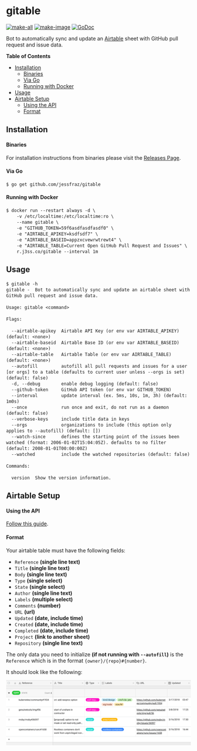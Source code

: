# gitable

[![make-all](https://github.com/jessfraz/gitable/workflows/make%20all/badge.svg)](https://github.com/jessfraz/gitable/actions?query=workflow%3A%22make+all%22)
[![make-image](https://github.com/jessfraz/gitable/workflows/make%20image/badge.svg)](https://github.com/jessfraz/gitable/actions?query=workflow%3A%22make+image%22)
[![GoDoc](https://img.shields.io/badge/godoc-reference-5272B4.svg?style=for-the-badge)](https://godoc.org/github.com/jessfraz/gitable)

Bot to automatically sync and update an [Airtable](https://airtable.com) sheet with 
GitHub pull request and issue data.

<!-- START doctoc generated TOC please keep comment here to allow auto update -->
<!-- DON'T EDIT THIS SECTION, INSTEAD RE-RUN doctoc TO UPDATE -->
**Table of Contents**

- [Installation](#installation)
    - [Binaries](#binaries)
    - [Via Go](#via-go)
    - [Running with Docker](#running-with-docker)
- [Usage](#usage)
- [Airtable Setup](#airtable-setup)
    - [Using the API](#using-the-api)
    - [Format](#format)

<!-- END doctoc generated TOC please keep comment here to allow auto update -->


## Installation


#### Binaries

For installation instructions from binaries please visit the [Releases Page](https://github.com/jessfraz/gitable/releases).

#### Via Go

```console
$ go get github.com/jessfraz/gitable
```

#### Running with Docker

```console
$ docker run --restart always -d \
    -v /etc/localtime:/etc/localtime:ro \
    --name gitable \
    -e "GITHUB_TOKEN=59f6asdfasdfasdf0" \
    -e "AIRTABLE_APIKEY=ksdfsdf7" \
    -e "AIRTABLE_BASEID=appzxcvewrwtrewt4" \
    -e "AIRTABLE_TABLE=Current Open GitHub Pull Request and Issues" \
    r.j3ss.co/gitable --interval 1m
```

## Usage

```console
$ gitable -h
gitable -  Bot to automatically sync and update an airtable sheet with GitHub pull request and issue data.

Usage: gitable <command>

Flags:

  --airtable-apikey  Airtable API Key (or env var AIRTABLE_APIKEY) (default: <none>)
  --airtable-baseid  Airtable Base ID (or env var AIRTABLE_BASEID) (default: <none>)
  --airtable-table   Airtable Table (or env var AIRTABLE_TABLE) (default: <none>)
  --autofill         autofill all pull requests and issues for a user [or orgs] to a table (defaults to current user unless --orgs is set) (default: false)
  -d, --debug        enable debug logging (default: false)
  --github-token     GitHub API token (or env var GITHUB_TOKEN)
  --interval         update interval (ex. 5ms, 10s, 1m, 3h) (default: 1m0s)
  --once             run once and exit, do not run as a daemon (default: false)
  --verbose-keys     include title data in keys
  --orgs             organizations to include (this option only applies to --autofill) (default: [])
  --watch-since      defines the starting point of the issues been watched (format: 2006-01-02T15:04:05Z). defaults to no filter (default: 2008-01-01T00:00:00Z)
  --watched          include the watched repositories (default: false)

Commands:

  version  Show the version information.
```

## Airtable Setup 

#### Using the API

[Follow this guide](https://help.grow.com/hc/en-us/articles/360015095834-Airtable).

#### Format

Your airtable table must have the following fields: 

- `Reference` **(single line text)**
- `Title` **(single line text)** 
- `Body` **(single line text)**
- `Type` **(single select)**
- `State` **(single select)**
- `Author` **(single line text)**
- `Labels` **(multiple select)**
- `Comments` **(number)**
- `URL` **(url)**
- `Updated` **(date, include time)**
- `Created` **(date, include  time)**
- `Completed` **(date, include time)**
- `Project` **(link to another sheet)**
- `Repository` **(single line text)**

The only data you need to initialize **(if not running with `--autofill`)** 
is the `Reference` which is in the format
`{owner}/{repo}#{number}`.

It should look like the following:

![airtable.png](airtable.png)
